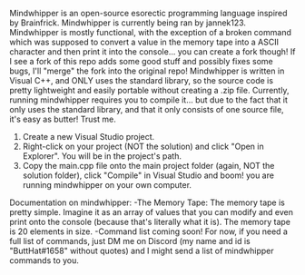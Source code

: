 Mindwhipper is an open-source esorectic programming language inspired by Brainfrick. Mindwhipper is currently being ran by jannek123.
Mindwhipper is mostly functional, with the exception of a broken command which was supposed to convert a value in the memory tape into a ASCII character and then print it into the console... you can create a fork though!
If I see a fork of this repo adds some good stuff and possibly fixes some bugs, I'll "merge" the fork into the original repo!
Mindwhipper is written in Visual C++, and ONLY uses the standard library, so the source code is pretty lightweight and easily portable without creating a .zip file.
Currently, running mindwhipper requires you to compile it... but due to the fact that it only uses the standard library, and that it only consists of one source file, it's easy as butter! Trust me.
1. Create a new Visual Studio project.
2. Right-click on your project (NOT the solution) and click "Open in Explorer". You will be in the project's path.
3. Copy the main.cpp file onto the main project folder (again, NOT the solution folder), click "Compile" in Visual Studio and boom! you are running mindwhipper on your own computer.

Documentation on mindwhipper:
-The Memory Tape:
The memory tape is pretty simple. Imagine it as an array of values that you can modify and even print onto the console (because that's literally what it is). The memory tape is 20 elements in size. 
-Command list coming soon! For now, if you need a full list of commands, just DM me on Discord (my name and id is "ButtHat#1658" without quotes) and I might send a list of mindwhipper commands to you.
